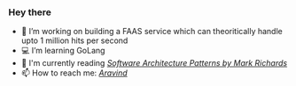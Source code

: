 ### Hey there

<!-- [![Yo Count](http://hits.dwyl.com/this-aravind/this-aravind.svg)][hits]

[hits]:http://hits.dwyl.com/this-aravind/this-aravind -->


<!--
**this-aravind/this-aravind** is a ✨ _special_ ✨ repository because its `README.md` (this file) appears on your GitHub profile.

Here are some ideas to get you started:
- 👯 I’m looking to collaborate on ...
- 🤔 I’m looking for help with ...
- 💬 Ask me about ...
- 😄 Pronouns: ...
- ⚡ Fun fact: ...
-->

     
<!-- ![Aravind's github stats](https://github-readme-stats.vercel.app/api?username=4rvnd&theme=merko&hide_rank=false&hide_title=false&count_private=false&include_all_commits=true&show_icons=true&hide=issues,contribs,prs) -->



- 🔭 I’m working on building a FAAS service which can theoritically handle upto 1 million hits per second
- 💻 I’m learning GoLang
- 📕 I'm currently reading *[Software Architecture Patterns by Mark Richards](https://www.oreilly.com/library/view/software-architecture-patterns/9781491971437/)*
- 📫 How to reach me: *[Aravind](https://aravind.codes/)*
